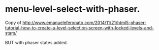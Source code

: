 # menu-level-select-with-phaser.

Copy of http://www.emanueleferonato.com/2014/11/21/html5-phaser-tutorial-how-to-create-a-level-selection-screen-with-locked-levels-and-stars/

BUT with phaser states added.
